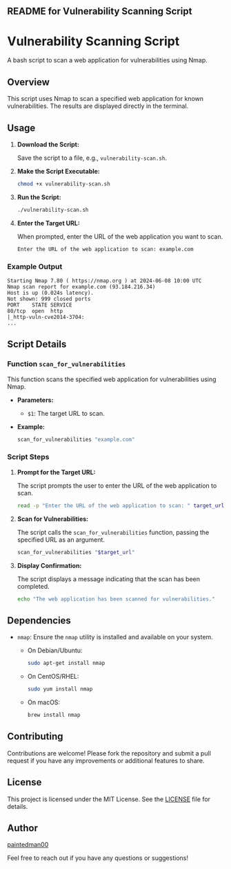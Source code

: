 ## README for Vulnerability Scanning Script

# Vulnerability Scanning Script

A bash script to scan a web application for vulnerabilities using Nmap.

## Overview

This script uses Nmap to scan a specified web application for known vulnerabilities. The results are displayed directly in the terminal.

## Usage

1. **Download the Script:**

    Save the script to a file, e.g., `vulnerability-scan.sh`.

2. **Make the Script Executable:**

    ```bash
    chmod +x vulnerability-scan.sh
    ```

3. **Run the Script:**

    ```bash
    ./vulnerability-scan.sh
    ```

4. **Enter the Target URL:**

    When prompted, enter the URL of the web application you want to scan.

    ```
    Enter the URL of the web application to scan: example.com
    ```

### Example Output

```
Starting Nmap 7.80 ( https://nmap.org ) at 2024-06-08 10:00 UTC
Nmap scan report for example.com (93.184.216.34)
Host is up (0.024s latency).
Not shown: 999 closed ports
PORT    STATE SERVICE
80/tcp  open  http
|_http-vuln-cve2014-3704: 
...
```

## Script Details

### Function `scan_for_vulnerabilities`

This function scans the specified web application for vulnerabilities using Nmap.

- **Parameters:**
  - `$1`: The target URL to scan.

- **Example:**

    ```bash
    scan_for_vulnerabilities "example.com"
    ```

### Script Steps

1. **Prompt for the Target URL:**

    The script prompts the user to enter the URL of the web application to scan.

    ```bash
    read -p "Enter the URL of the web application to scan: " target_url
    ```

2. **Scan for Vulnerabilities:**

    The script calls the `scan_for_vulnerabilities` function, passing the specified URL as an argument.

    ```bash
    scan_for_vulnerabilities "$target_url"
    ```

3. **Display Confirmation:**

    The script displays a message indicating that the scan has been completed.

    ```bash
    echo "The web application has been scanned for vulnerabilities."
    ```

## Dependencies

- `nmap`: Ensure the `nmap` utility is installed and available on your system.

    - On Debian/Ubuntu:

        ```bash
        sudo apt-get install nmap
        ```

    - On CentOS/RHEL:

        ```bash
        sudo yum install nmap
        ```

    - On macOS:

        ```bash
        brew install nmap
        ```

## Contributing

Contributions are welcome! Please fork the repository and submit a pull request if you have any improvements or additional features to share.

## License

This project is licensed under the MIT License. See the [LICENSE](LICENSE) file for details.

## Author

[paintedman00](https://github.com/paintedman00)

Feel free to reach out if you have any questions or suggestions!
